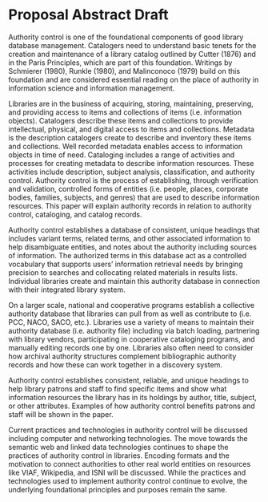 # Proposal Abstract Draft

Authority control is one of the foundational components of good library database management. Catalogers need to understand basic tenets for the creation and maintenance of a library catalog outlined by Cutter (1876) and in the Paris Principles, which are part of this foundation. Writings by Schmierer (1980), Runkle (1980), and Malinconoco (1979) build on this foundation and are considered essential reading on the place of authority in information science and information management.

Libraries are in the business of acquiring, storing, maintaining, preserving, and providing access to items and collections of items (i.e. information objects). Catalogers describe these items and collections to provide intellectual, physical, and digital access to items and collections. Metadata is the description catalogers create to describe and inventory these items and collections. Well recorded metadata enables access to information objects in time of need. Cataloging includes a range of activities and processes for creating metadata to describe information resources. These activities include description, subject analysis, classification, and authority control. Authority control is the process of establishing, through verification and validation, controlled forms of entities (i.e. people, places, corporate bodies, families, subjects, and genres) that are used to describe information resources. This paper will explain authority records in relation to authority control, cataloging, and catalog records.

Authority control establishes a database of consistent, unique headings that includes variant terms, related terms, and other associated information to help disambiguate entities, and notes about the authority including sources of information. The authorized terms in this database act as a controlled vocabulary that supports users’ information retrieval needs by bringing precision to searches and collocating related materials in results lists. Individual libraries create and maintain this authority database in connection with their integrated library system.

On a larger scale, national and cooperative programs establish a collective authority database that libraries can pull from as well as contribute to (i.e. PCC, NACO, SACO, etc.). Libraries use a variety of means to maintain their authority database (i.e. authority file) including via batch loading, partnering with library vendors, participating in cooperative cataloging programs, and manually editing records one by one. Libraries also often need to consider how archival authority structures complement bibliographic authority records and how these can work together in a discovery system.

Authority control establishes consistent, reliable, and unique headings to help library patrons and staff to find specific items and show what information resources the library has in its holdings by author, title, subject, or other attributes. Examples of how authority control benefits patrons and staff will be shown in the paper.

Current practices and technologies in authority control will be discussed including computer and networking technologies. The move towards the semantic web and linked data technologies continues to shape the practices of authority control in libraries. Encoding formats and the motivation to connect authorities to other real world entities on resources like VIAF, Wikipedia, and ISNI will be discussed. While the practices and technologies used to implement authority control continue to evolve, the underlying foundational principles and purposes remain the same.
